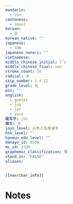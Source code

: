 ```yaml
---
mandarin:
  - zūn
cantonese:
  - zeon1
korean:
  - 준
korean_native: ""
japanese:
  - SON
japanese_nanori: ""
vietnamese:
middle_chinese_initial: t͡s
middle_chinese_final: uən
stroke_count: 16
radical: 木
skip_number: 1-4-12
grade_level: 名
pos: ""
english:
  - goblet
  - jug
  - jar
  - vase
羅馬字: jun
韓文: 준
joyo_level: 日本人名用漢字
hsk_level: ""
hanmun_edu_level: ""
danayo_id: 8506
mc_id: 3330
graphemic_classification: 尊
stand_in: "FALSE"
aliases:
---
```

```meta-bind-embed
[[nav/char_info]]
```

# Notes
